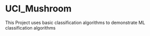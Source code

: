 # UCI_Mushroom

This Project uses basic classification algorithms to demonstrate ML classification algorithms